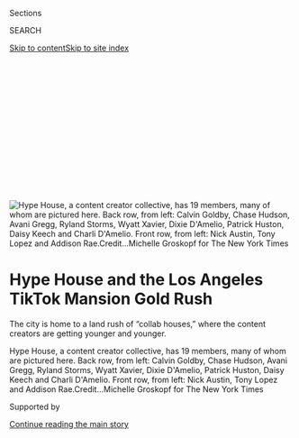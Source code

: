 <div id="app">

<div>

<div>

<div>

<div class="NYTAppHideMasthead css-ikk3s8 e1suatyy0">

<div class="section css-133zg39 e1suatyy2">

<div class="css-eph4ug er09x8g0">

<div class="css-6n7j50">

</div>

<span class="css-1dv1kvn">Sections</span>

<div class="css-10488qs">

<span class="css-1dv1kvn">SEARCH</span>

</div>

[Skip to content](#site-content)[Skip to site
index](#site-index)

</div>

<div class="css-10698na e1huz5gh0">

</div>

</div>

</div>

</div>

<div data-aria-hidden="false">

<div id="site-content" data-role="main">

<div>

<div class="css-1aor85t" style="opacity:0.000000001;z-index:-1;visibility:hidden">

<div class="css-1hqnpie">

<div class="css-epjblv">

<span class="css-17xtcya">[Style](/section/style)</span><span class="css-x15j1o">|</span><span class="css-fwqvlz">Hype
House and the Los Angeles TikTok Mansion Gold
Rush</span>

</div>

<div class="css-k008qs">

<div class="css-1iwv8en">

<span class="css-18z7m18"></span>

<div>

</div>

</div>

<span class="css-1n6z4y">https://nyti.ms/2SNxlkM</span>

<div class="css-1705lsu">

<div class="css-4xjgmj">

<div class="css-4skfbu" data-role="toolbar" data-aria-label="Social Media Share buttons, Save button, and Comments Panel with current comment count" data-testid="share-tools">

  - 
  - 
  - 
  - 
    
    <div class="css-6n7j50">
    
    </div>

  - 
  - 

</div>

</div>

</div>

</div>

</div>

</div>

<div id="NYT_TOP_BANNER_REGION" class="css-11qgg8s">

</div>

<div id="fullBleedHeaderContent">

<div class="css-9fsmc8">

![<span class="css-16f3y1r e13ogyst0" data-aria-hidden="true">Hype
House, a content creator collective, has 19 members, many of whom are
pictured here. Back row, from left: Calvin Goldby, Chase Hudson, Avani
Gregg, Ryland Storms, Wyatt Xavier, Dixie D'Amelio, Patrick Huston,
Daisy Keech and Charli D'Amelio. Front row, from left: Nick Austin, Tony
Lopez and Addison
Rae.</span><span class="css-cnj6d5 e1z0qqy90" itemprop="copyrightHolder"><span class="css-1ly73wi e1tej78p0">Credit...</span><span><span>Michelle
Groskopf for The New York
Times</span></span></span>](https://static01.graylady3jvrrxbe.onion/images/2020/01/05/fashion/04HYPEHOUSE-2/merlin_166521084_8c88987d-f77c-47ea-ab2e-75fa742a1911-articleLarge.jpg?quality=75&auto=webp&disable=upscale)

</div>

<div class="css-1pumfk">

<div class="css-1vkm6nb ehdk2mb0">

# Hype House and the Los Angeles TikTok Mansion Gold Rush

</div>

The city is home to a land rush of “collab houses,” where the content
creators are getting younger and younger.

</div>

<div class="css-nwzfg5 e1gnum310">

<span class="css-1f9pvn2 style">Hype House, a content creator
collective, has 19 members, many of whom are pictured here. Back row,
from left: Calvin Goldby, Chase Hudson, Avani Gregg, Ryland Storms,
Wyatt Xavier, Dixie D'Amelio, Patrick Huston, Daisy Keech and Charli
D'Amelio. Front row, from left: Nick Austin, Tony Lopez and Addison
Rae.</span><span class="css-cnj6d5 e1z0qqy90" itemprop="copyrightHolder"><span class="css-1ly73wi e1tej78p0">Credit...</span><span><span>Michelle
Groskopf for The New York Times</span></span></span>

</div>

<div id="sponsor-wrapper" class="css-1hyfx7x">

<div id="sponsor-slug" class="css-19vbshk">

Supported by

</div>

[Continue reading the main
story](#after-sponsor)

<div id="sponsor" class="ad sponsor-wrapper" style="text-align:center;height:100%;display:block">

</div>

<div id="after-sponsor">

</div>

</div>

<div class="css-1wx1auc e1gnum311">

<div class="css-18e8msd">

<div class="css-vp77d3 epjyd6m0">

<div class="css-hus3qt ey68jwv0" data-aria-hidden="true">

[![Taylor
Lorenz](https://static01.graylady3jvrrxbe.onion/images/2020/03/18/reader-center/author-taylor-lorenz/author-taylor-lorenz-thumbLarge.png
"Taylor Lorenz")](https://www.nytimes3xbfgragh.onion/by/taylor-lorenz)

</div>

<div class="css-1baulvz">

By [<span class="css-1baulvz last-byline" itemprop="name">Taylor
Lorenz</span>](https://www.nytimes3xbfgragh.onion/by/taylor-lorenz)

</div>

</div>

  - 
    
    <div class="css-ld3wwf e16638kd2">
    
    Published Jan. 3, 2020Updated May 21,
    2020
    
    </div>

  - 
    
    <div class="css-4xjgmj">
    
    <div class="css-pvvomx" data-role="toolbar" data-aria-label="Social Media Share buttons, Save button, and Comments Panel with current comment count" data-testid="share-tools">
    
      - 
      - 
      - 
      - 
        
        <div class="css-6n7j50">
        
        </div>
    
      - 
      - 
    
    </div>
    
    </div>

</div>

</div>

</div>

<div class="section meteredContent css-1r7ky0e" name="articleBody" itemprop="articleBody">

<div class="css-1fanzo5 StoryBodyCompanionColumn">

<div class="css-53u6y8">

LOS ANGELES — [Hype House](https://vm.tiktok.com/CpHWv4/), the physical
location of a new content creator collective, is a Spanish-style mansion
perched at the top of a hill on a gated street in Los Angeles. It has a
palatial backyard, a pool and enormous kitchen, dining and living
quarters.

Four of the group’s 19 members live in the house full time; several
others keep rooms to crash in when they are in town. And all day long, a
stream of influential young internet stars come by to pay homage to the
new guard.

Hype House was formed in December by some of TikTok’s most talked-about
stars. They introduced themselves with [a Backstreet
Boys-esque](https://www.instagram.com/p/B6gMaDaldmf/)photo shoot, and
within minutes \#hypehouse began trending; videos including the hashtag
\#hypehouse have accrued nearly 100 million views on TikTok.

The group handle that distributes their content surpassed three million
followers on TikTok in just over a week and a half. In the days leading
up to Christmas it was all anyone under the age of 18 on TikTok seemed
to be talking about.

</div>

</div>

<div class="css-1fanzo5 StoryBodyCompanionColumn">

<div class="css-53u6y8">

So-called collab houses, also known as content houses, are an
established tradition in the influencer world. Over the last five years
they have formed a network of hubs across Los Angeles.

In 2014 members of an early collab channel called Our Second Life lived
and worked together in what they called the [02L
Mansion](https://www.youtube.com/watch?v=2aVoaohvQK8). The next year,
nearly all the top talent on Vine moved into a large apartment complex
at [1600 Vine
Street](https://www.nytimes3xbfgragh.onion/2017/12/30/business/hollywood-apartment-social-media.html).

Soon after, YouTuber mansions were popping up all over the city. The
Vlog Squad[shacked up](https://www.youtube.com/watch?v=n1_PSUJCz5I) [in
Studio City](https://www.velvetropes.com/backstage/david-dobrik-house/),
while Team 10, [Jake
Paul](https://www.nytimes3xbfgragh.onion/2017/09/08/fashion/jake-paul-team-10-youtube.html)’s
infamous YouTuber collective, rented a [giant house in West
Hollywood](https://www.mic.com/articles/183081/meet-the-teens-and-parents-who-spend-hours-standing-in-the-hot-sun-outside-jake-pauls-house)
before eventually decamping to a mansion in Calabasas.

Another
[group](https://www.wetheunicorns.com/features/clout-house-price-members-pictures/)
of [YouTubers rented](https://www.vlogfund.com/en/blog/clout-house/) a
$12 million mansion in the Hollywood Hills and deemed it the Clout
House.

</div>

</div>

<div class="css-1fanzo5 StoryBodyCompanionColumn">

<div class="css-53u6y8">

Now, the TikTokers have arrived — and everything about TikTok happens
faster than it does anywhere
else.

</div>

</div>

<div class="css-a7yk8a e73j0it0">

<div class="css-1xdhyk6 erfvjey0">

<span class="css-1ly73wi e1tej78p0">Image</span>

<div class="css-zjzyr8">

<div data-testid="lazyimage-container" style="height:257.77777777777777px">

</div>

</div>

</div>

<span class="css-16f3y1r e13ogyst0" data-aria-hidden="true">Hype House
is at the top of a hill on a suburban block in Los Angeles. Its many
porches provide stages for TikTok
videos.</span><span class="css-cnj6d5 e1z0qqy90" itemprop="copyrightHolder"><span class="css-1ly73wi e1tej78p0">Credit...</span><span>Michelle
Groskopf for The New York
Times</span></span>

<div class="css-1xdhyk6 erfvjey0">

<span class="css-1ly73wi e1tej78p0">Image</span>

<div class="css-zjzyr8">

<div data-testid="lazyimage-container" style="height:257.77777777777777px">

</div>

</div>

</div>

<span class="css-16f3y1r e13ogyst0" data-aria-hidden="true">Hype House
has a large swimming pool, but because the group just moved in, there is
no pool furniture yet aside from a black
hammock.</span><span class="css-cnj6d5 e1z0qqy90" itemprop="copyrightHolder"><span class="css-1ly73wi e1tej78p0">Credit...</span><span>Michelle
Groskopf for The New York Times</span></span>

</div>

<div class="css-79elbk" data-testid="photoviewer-wrapper">

<div class="css-z3e15g" data-testid="photoviewer-wrapper-hidden">

</div>

<div class="css-1a48zt4 ehw59r15" data-testid="photoviewer-children">

![<span class="css-16f3y1r e13ogyst0" data-aria-hidden="true">From left,
Chase Hudson, Alex Warren, Thomas Petrou, Kouvr Annon and Daisy
Keech.</span><span class="css-cnj6d5 e1z0qqy90" itemprop="copyrightHolder"><span class="css-1ly73wi e1tej78p0">Credit...</span><span>Michelle
Groskopf for The New York
Times</span></span>](https://static01.graylady3jvrrxbe.onion/images/2020/01/05/fashion/04HYPEHOUSE-1/merlin_166520937_40b97b31-9931-4f6c-aaf2-6661bf8a0804-articleLarge.jpg?quality=75&auto=webp&disable=upscale)

</div>

</div>

<div class="css-1fanzo5 StoryBodyCompanionColumn">

<div class="css-53u6y8">

## Collab House Block Party

Collab houses are beneficial to influencers in lots of ways. Living
together allows for more teamwork, which means faster growth, and
creators can provide emotional support for what can be a [grueling
career](https://www.tubefilter.com/2019/05/31/burnout-influencers-social-media-solutions-treatment-who/).

“It’s a brilliant move for power players on these platforms to lift each
other up,” said Sam Sheffer, a YouTuber and technologist. “‘Elevate
others to elevate yourself’ is a saying, and it really rings true with
this new generation of TikTokers.”

“From a management perspective, it’s great,” he added. “It just means
all the kids will focus on content.”

Hype House was the brainchild of Chase Hudson, 17, a TikTok star with
more than eight million followers who is known online as Lilhuddy, and
Thomas Petrou, 21, a YouTube star.

</div>

</div>

<div class="css-1fanzo5 StoryBodyCompanionColumn">

<div class="css-53u6y8">

The pair began plotting a move in November. Within 13 days they had
signed a lease on their current residence. Originally, Chase hoped to
name the group House of Olympus. He still thinks it sounds cooler, but
then Alex Warren, 19, suggested the name Hype House, and Chase was
outvoted.

</div>

</div>

<div class="css-a7yk8a e73j0it0">

<div class="css-1xdhyk6 erfvjey0">

<span class="css-1ly73wi e1tej78p0">Image</span>

<div class="css-zjzyr8">

<div data-testid="lazyimage-container" style="height:580px">

</div>

</div>

</div>

<span class="css-16f3y1r e13ogyst0" data-aria-hidden="true">Thomas
Petrou</span><span class="css-cnj6d5 e1z0qqy90" itemprop="copyrightHolder"><span class="css-1ly73wi e1tej78p0">Credit...</span><span>Michelle
Groskopf for The New York Times</span></span>

<div class="css-1xdhyk6 erfvjey0">

<span class="css-1ly73wi e1tej78p0">Image</span>

<div class="css-zjzyr8">

<div data-testid="lazyimage-container" style="height:580px">

</div>

</div>

</div>

<span class="css-16f3y1r e13ogyst0" data-aria-hidden="true">Avani
Gregg</span><span class="css-cnj6d5 e1z0qqy90" itemprop="copyrightHolder"><span class="css-1ly73wi e1tej78p0">Credit...</span><span>Michelle
Groskopf for The New York
Times</span></span>

</div>

<div class="css-79elbk" data-testid="photoviewer-wrapper">

<div class="css-z3e15g" data-testid="photoviewer-wrapper-hidden">

</div>

<div class="css-1a48zt4 ehw59r15" data-testid="photoviewer-children">

<div class="css-1xdhyk6 erfvjey0">

<span class="css-1ly73wi e1tej78p0">Image</span>

<div class="css-zjzyr8">

<div data-testid="lazyimage-container" style="height:257.77777777777777px">

</div>

</div>

</div>

<span class="css-16f3y1r e13ogyst0" data-aria-hidden="true">Addison Rae
and Avani Gregg pose for a selfie in a Hype House
bathroom.</span><span class="css-cnj6d5 e1z0qqy90" itemprop="copyrightHolder"><span class="css-1ly73wi e1tej78p0">Credit...</span><span>Michelle
Groskopf for The New York
Times</span></span>

</div>

</div>

<div class="css-a7yk8a e73j0it0">

<div class="css-1xdhyk6 erfvjey0">

<span class="css-1ly73wi e1tej78p0">Image</span>

<div class="css-zjzyr8">

<div data-testid="lazyimage-container" style="height:257.77777777777777px">

</div>

</div>

</div>

<span class="css-16f3y1r e13ogyst0" data-aria-hidden="true">Alex Warren
and Kouvr Annon cuddle in the movie room at Hype
House.</span><span class="css-cnj6d5 e1z0qqy90" itemprop="copyrightHolder"><span class="css-1ly73wi e1tej78p0">Credit...</span><span>Michelle
Groskopf for The New York
Times</span></span>

<div class="css-1xdhyk6 erfvjey0">

<span class="css-1ly73wi e1tej78p0">Image</span>

<div class="css-zjzyr8">

<div data-testid="lazyimage-container" style="height:257.77777777777777px">

</div>

</div>

</div>

<span class="css-16f3y1r e13ogyst0" data-aria-hidden="true">Nick Austin,
Patrick Huston, Wyatt Xavier, Ryland Storms, Connor Yates, Hootie
Hurley, and Calvin
Goldby.</span><span class="css-cnj6d5 e1z0qqy90" itemprop="copyrightHolder"><span class="css-1ly73wi e1tej78p0">Credit...</span><span>Michelle
Groskopf for The New York Times</span></span>

</div>

<div class="css-1fanzo5 StoryBodyCompanionColumn">

<div class="css-53u6y8">

Finding the right location for the house was key. A good collab house
has lots of natural light, open space and is far from prying neighbors.
A gated community is ideal, to prevent swarms of fans from showing up.

Brent Rivera, a YouTube star with more than 17 million followers on
TikTok who also runs a talent incubator, said the perfect collab house
“needs to be big, and the more amenities the better, like a pool, nice
bathroom, nice lighting, big back and front yard, room for activities
and fun stuff you can do inside or outside.”

</div>

</div>

<div class="css-1fanzo5 StoryBodyCompanionColumn">

<div class="css-53u6y8">

Residents also must be able to film. Many influencers prefer the
short-term rental structure of Airbnb, in part because obtaining a lease
can be tough when you’re young and have an unpredictable income.

But unfortunately many Airbnbs in Los Angeles have a no-filming rule.
(Homeowners worry about, among other things, tripods scratching the
floors and the potential property damage that comes with YouTube
stunts.)

The location Chase and Thomas found for Hype House checked all the boxes
and had some additional features that make it perfect for TikTok: plenty
of giant mirrors and a bathroom the size of a small apartment to film
in. Because everyone just moved in, Hype House is also nearly without
furniture, which makes shooting easier.

On Dec. 30, members clustered into the bathroom in rotating groups,
doing back flips in front of a phone propped up on a roll of toilet
paper supported by a Smartwater bottle. Fifteen-second clips of a DaBaby
song looped until everyone had memorized the agreed-upon choreography.

After one group finished filming, they headed downstairs to lounge on
three beanbag chairs. The house has a large glistening pool, but it’s
too cold to swim in it right now. Hype House members prefer to hang out
on the stone porches overlooking it. The sweeping staircase is also a
popular
backdrop.

</div>

</div>

<div class="css-79elbk" data-testid="photoviewer-wrapper">

<div class="css-z3e15g" data-testid="photoviewer-wrapper-hidden">

</div>

<div class="css-1a48zt4 ehw59r15" data-testid="photoviewer-children">

<div class="css-1xdhyk6 erfvjey0">

<span class="css-1ly73wi e1tej78p0">Image</span>

<div class="css-zjzyr8">

<div data-testid="lazyimage-container" style="height:257.77777777777777px">

</div>

</div>

</div>

<span class="css-16f3y1r e13ogyst0" data-aria-hidden="true">The perfect
collab house “needs to be big, and the more amenities the better,”
said Brent Rivera, a YouTube star with more than 17 million followers
on
TikTok.</span><span class="css-cnj6d5 e1z0qqy90" itemprop="copyrightHolder"><span class="css-1ly73wi e1tej78p0">Credit...</span><span>Michelle
Groskopf for The New York
Times</span></span>

</div>

</div>

<div class="css-79elbk" data-testid="photoviewer-wrapper">

<div class="css-z3e15g" data-testid="photoviewer-wrapper-hidden">

</div>

<div class="css-1a48zt4 ehw59r15" data-testid="photoviewer-children">

<div class="css-1xdhyk6 erfvjey0">

<span class="css-1ly73wi e1tej78p0">Image</span>

<div class="css-zjzyr8">

<div data-testid="lazyimage-container" style="height:257.77777777777777px">

</div>

</div>

</div>

<span class="css-16f3y1r e13ogyst0" data-aria-hidden="true">Daisy Keech
and her dog, Harley, the unofficial Hype House
mascot.</span><span class="css-cnj6d5 e1z0qqy90" itemprop="copyrightHolder"><span class="css-1ly73wi e1tej78p0">Credit...</span><span>Michelle
Groskopf for The New York Times</span></span>

</div>

</div>

<div class="css-1fanzo5 StoryBodyCompanionColumn">

<div class="css-53u6y8">

Alex, Thomas, Daisy Keech, 20, and Kouvr Annon, 19, live at the house
full time. As the oldest, Thomas acts as a default den mother. Though
Chase helped put money down for the house, Thomas manages schedules,
handles the house issues and resolves the inevitable conflicts. Unlike
Team 10 and other groups, Hype House doesn’t take a cut of anyone’s
revenue.

The house does have strict rules, however. Creators can have friends
over, but it is not a party house. If you break something, you have 15
days to replace it. And if you want to be a part of the group, you need
to churn out content daily.

“If someone slips up constantly, they’ll not be a part of this team
anymore,” Thomas said. “You can’t come and stay with us for a week and
not make any videos, it’s not going to work. This whole house is
designed for productivity. If you want to party, there’s hundreds of
houses that throw parties in L.A. every weekend. We don’t want to be
that. It’s not in line with anyone in this house’s brand. This house is
about creating something big, and you can’t do that if you’re going out
on the weekends.”

In order to make a splash on the internet, you need the right people and
so Chase acts as Hype House’s unofficial talent scout and a
behind-the-scenes operator. He has a knack for spotting influencers
early and knows what qualities it takes to get big online.

You have to be young, you have to “have a lot of energy and personality
and honestly a little weird. The weird people get the furthest on the
internet,” Chase said. “You either have to be talented at something, or
a weird funny mix, or extremely good looking.”

</div>

</div>

<div class="css-1fanzo5 StoryBodyCompanionColumn">

<div class="css-53u6y8">

Alex said, “If you have all three, you’re a TikTok
god.”

</div>

</div>

<div class="css-79elbk" data-testid="photoviewer-wrapper">

<div class="css-z3e15g" data-testid="photoviewer-wrapper-hidden">

</div>

<div class="css-1a48zt4 ehw59r15" data-testid="photoviewer-children">

<div class="css-1xdhyk6 erfvjey0">

<span class="css-1ly73wi e1tej78p0">Image</span>

<div class="css-zjzyr8">

<div data-testid="lazyimage-container" style="height:257.77777777777777px">

</div>

</div>

</div>

<span class="css-16f3y1r e13ogyst0" data-aria-hidden="true">Charli
D'Amelio and Addison
Rae.</span><span class="css-cnj6d5 e1z0qqy90" itemprop="copyrightHolder"><span class="css-1ly73wi e1tej78p0">Credit...</span><span>Michelle
Groskopf for The New York Times</span></span>

</div>

</div>

<div class="css-1fanzo5 StoryBodyCompanionColumn">

<div class="css-53u6y8">

The undisputed star of the group is Charli D’Amelio, a 15-year-old from
Connecticut known as the reigning queen of TikTok. She and Chase appear
to be dating; the two most often speak of each other as best friends.

Charli has amassed more than 15 million followers since joining the app
this summer, and her fan base continues to grow at a wild rate. Her
dance routines spur thousands of copycat videos; her rise has been so
sharp and fast that she has become a meme.

Charli’s sister, Dixie D’Amelio, is 18 and has five million followers.
Because they are still in school, both girls will continue to live with
their parents in Connecticut but come out to Los Angeles when their
schedules allow.

Charli is polite, thoughtful and soft-spoken in person. She is a trained
dancer and has ambitions to dance full time. In December she performed
with Bebe Rexha at a Jonas Brothers concert. Hype House has provided a
safe space to help her cope with the stress and attention that come with
overnight fame.

“The internet can be a little harsh,” she said. “Everyone here is ready
to bring positivity and kindness.” Charli also credits the group for
expanding her creativity and helping her branch into new content formats
like vlogging.

</div>

</div>

<div class="css-1fanzo5 StoryBodyCompanionColumn">

<div class="css-53u6y8">

“I’m trying things outside my comfort zone that I might not have done if
I was alone in my room,” she said.

But her roots remain in dance. “I grew up in the dance competition world
— everyone’s dream is to dance onstage. I’ve been a performer my whole
life,” she said. “I say all the time, this is a dream. I’m living out
everything I’ve ever wanted to do so early.”

[Marc D’Amelio](https://www.instagram.com/marc.damelio/?hl=en), who is
Charli and Dixie’s father, said: “As parents, one thing we say all the
time is that this is just about creating options for our kids. We don’t
know where this is going, we don’t have any plans for Charli or Dixie to
do this or that. We’re just riding it and enjoying it, and hopefully
they can do things they love and most importantly be
happy.”

</div>

</div>

<div class="css-79elbk" data-testid="photoviewer-wrapper">

<div class="css-z3e15g" data-testid="photoviewer-wrapper-hidden">

</div>

<div class="css-1a48zt4 ehw59r15" data-testid="photoviewer-children">

<div class="css-1xdhyk6 erfvjey0">

<span class="css-1ly73wi e1tej78p0">Image</span>

<div class="css-zjzyr8">

<div data-testid="lazyimage-container" style="height:257.77777777777777px">

</div>

</div>

</div>

<span class="css-16f3y1r e13ogyst0" data-aria-hidden="true">From left,
Alex Warren, Kouvr Annon, Ondreaz Lopez, Tony Lopez, Dixie D'Amelio,
Charli D'Amelio and Addison
Rae.</span><span class="css-cnj6d5 e1z0qqy90" itemprop="copyrightHolder"><span class="css-1ly73wi e1tej78p0">Credit...</span><span>Michelle
Groskopf for The New York Times</span></span>

</div>

</div>

<div class="css-1fanzo5 StoryBodyCompanionColumn">

<div class="css-53u6y8">

## Los Angeles, City of the Moment

The competition among young influencers in Los Angeles is fierce. Many
YouTubers who have felt secure in their status as internet elites are
now being threatened by the new wave of talent from TikTok that is
flooding the city.

And even since the arrival of Hype House, many other TikTok collectives
have been making plans to take on Los Angeles. Some TikTokers began
discussing a [Melanin Mansion](https://vm.tiktok.com/CP5dyo/) for black
creators, noting that Hype House is predominately white.

</div>

</div>

<div class="css-1fanzo5 StoryBodyCompanionColumn">

<div class="css-53u6y8">

[Cabin Six](https://vm.tiktok.com/CPfU4x/), an L.G.B.T.-focused
collective, held public auditions on TikTok last week, as did [Diversity
University](https://vm.tiktok.com/CP4edb/), another TikTok group with
plans to organize in Los Angeles in March.

“TikTok has brought a younger group of creators. That energy is kind of
pushing on a lot of older creators,” said Josh Sadowski, 19, a TikToker
with nearly four million followers who lived in another TikTok collab
house. “There’s all these kids who want to move to L.A. and make
content, and TikTok is pushing their growth so much. Everybody is
really, really driven. They’re bringing that energy to L.A., and it’s
rubbing off on everyone else. No one wants to miss out.”

Evidence of this is all over the city. TikTok’s primary United States
office — the company is based in China — is in Los Angeles. At sunset on
a recent Friday, six TikTok shoots were taking place simultaneously on
the Venice boardwalk.

Several TikTok creators began hosting twice-a-week collab days at the
Burbank Town Center in the fall; Josh was shocked at how many kids began
showing up.

Every influencer brings friends and “the group just gets bigger and
bigger,” he said. “The energy is very different. I’ve been around
YouTubers, but the energy now, people are so motivated and you can feel
that motivation in these collabs. It creates a hype.”

TalentX Entertainment, a talent management incubator, has rented a giant
collab house in Bel Air called the Sway House, where six TikTokers, all
with millions of followers, will move in on Jan. 3. One member of [the
Council House](https://vm.tiktok.com/CPQrX7/), a group of British and
Irish TikTokers, visited Los Angeles this week and posted about his
plans to “infiltrate America.”

</div>

</div>

<div class="css-79elbk" data-testid="photoviewer-wrapper">

<div class="css-z3e15g" data-testid="photoviewer-wrapper-hidden">

</div>

<div class="css-1a48zt4 ehw59r15" data-testid="photoviewer-children">

<div class="css-1xdhyk6 erfvjey0">

<span class="css-1ly73wi e1tej78p0">Image</span>

<div class="css-zjzyr8">

<div data-testid="lazyimage-container" style="height:580px">

</div>

</div>

</div>

<span class="css-16f3y1r e13ogyst0" data-aria-hidden="true">Charli
D’Amelio and Chase
Hudson.</span><span class="css-cnj6d5 e1z0qqy90" itemprop="copyrightHolder"><span class="css-1ly73wi e1tej78p0">Credit...</span><span>Michelle
Groskopf for The New York Times</span></span>

</div>

</div>

<div class="css-1fanzo5 StoryBodyCompanionColumn">

<div class="css-53u6y8">

Too much hype inevitably attracts drama, and Hype House members are
extremely wary of it. They are careful about who they film with, what
they wear, how they act and how things can be interpreted online.

If a Hype House member has a girlfriend, for instance, that member may
avoid filming with another girl alone, so as not to start rumors.

The house itself could bring drama someday. MaiLinh Nguyen, a former
videographer for Jake Paul, said money can play a huge role in trouble.

“I don’t think it’s sustainable to just be a collective forever,” she
said. “At some point if they want to do a pop-up shop, or release Hype
House merch, they need to figure out how to divvy things up financially
and they’re going to have to legitimize it as a business.”

Michael Gruen, the vice president of talent at TalentX Entertainment,
said many of these collectives are creating valuable intellectual
property. A commission structure should be negotiated from the start, he
said, and thought should be given to incorporation and insurance and
everything else that comes along with running a business.

</div>

</div>

<div class="css-1fanzo5 StoryBodyCompanionColumn">

<div class="css-53u6y8">

“As I’ve told many of these creator houses,” Mr. Gruen said, “before you
dig deep into raising the value of the I.P., make sure that you have the
splits organized so it doesn’t come into play and ruin friendships.”

</div>

</div>

<div class="css-79elbk" data-testid="photoviewer-wrapper">

<div class="css-z3e15g" data-testid="photoviewer-wrapper-hidden">

</div>

<div class="css-1a48zt4 ehw59r15" data-testid="photoviewer-children">

<div class="css-1xdhyk6 erfvjey0">

<span class="css-1ly73wi e1tej78p0">Image</span>

<div class="css-zjzyr8">

<div data-testid="lazyimage-container" style="height:580px">

</div>

</div>

</div>

<span class="css-16f3y1r e13ogyst0" data-aria-hidden="true">The group’s
favorite spot to film is a huge bathroom. It become known as the “TikTok
bathroom” to fans on the
app.</span><span class="css-cnj6d5 e1z0qqy90" itemprop="copyrightHolder"><span class="css-1ly73wi e1tej78p0">Credit...</span><span>Michelle
Groskopf for The New York Times</span></span>

</div>

</div>

<div class="css-1fanzo5 StoryBodyCompanionColumn">

<div class="css-53u6y8">

Carson King, 20, a YouTuber who lives in a collab house with several
YouTuber friends, said that for him and many others, a looser
arrangement can work great, and creates less pressure.

“I think it’s a dream for a lot of people to be able to move in with
friends and be able to work on whatever you want to work on,” he said.
He and his housemates keep things like whiteboards around their collab
house so they can write down video ideas anytime.

“The big struggle creators have is that people around them don’t
understand at all the culture of what they’re doing,” said Mitch Moffit,
31, a YouTuber who lived in a collab house when he was starting out.

This is the value for young people: If you want to immerse yourself in
influencer and internet culture, there’s no better place to be. Chase,
Thomas, Charli and other members of Hype House are aware of how lucky
they are, how fleeting fame can be, and they don’t want to squander the
opportunity.

</div>

</div>

<div class="css-1fanzo5 StoryBodyCompanionColumn">

<div class="css-53u6y8">

“It’s 24/7 here. Last night we posted at 2 a.m.,” Thomas said. “There’s
probably 100 TikToks made here per day. At minimum.”

</div>

</div>

<div>

</div>

</div>

<div>

</div>

<div>

</div>

<div>

</div>

<div>

<div id="bottom-wrapper" class="css-1ede5it">

<div id="bottom-slug" class="css-l9onyx">

Advertisement

</div>

[Continue reading the main
story](#after-bottom)

<div id="bottom" class="ad bottom-wrapper" style="text-align:center;height:100%;display:block;min-height:90px">

</div>

<div id="after-bottom">

</div>

</div>

</div>

</div>

</div>

## Site Index

<div>

</div>

## Site Information Navigation

  - [© <span>2020</span> <span>The New York Times
    Company</span>](https://help.nytimes3xbfgragh.onion/hc/en-us/articles/115014792127-Copyright-notice)

<!-- end list -->

  - [NYTCo](https://www.nytco.com/)
  - [Contact
    Us](https://help.nytimes3xbfgragh.onion/hc/en-us/articles/115015385887-Contact-Us)
  - [Work with us](https://www.nytco.com/careers/)
  - [Advertise](https://nytmediakit.com/)
  - [T Brand Studio](http://www.tbrandstudio.com/)
  - [Your Ad
    Choices](https://www.nytimes3xbfgragh.onion/privacy/cookie-policy#how-do-i-manage-trackers)
  - [Privacy](https://www.nytimes3xbfgragh.onion/privacy)
  - [Terms of
    Service](https://help.nytimes3xbfgragh.onion/hc/en-us/articles/115014893428-Terms-of-service)
  - [Terms of
    Sale](https://help.nytimes3xbfgragh.onion/hc/en-us/articles/115014893968-Terms-of-sale)
  - [Site
    Map](https://spiderbites.nytimes3xbfgragh.onion)
  - [Help](https://help.nytimes3xbfgragh.onion/hc/en-us)
  - [Subscriptions](https://www.nytimes3xbfgragh.onion/subscription?campaignId=37WXW)

</div>

</div>

</div>

</div>
